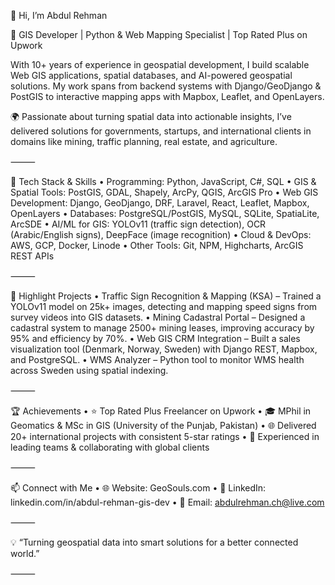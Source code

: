 👋 Hi, I’m Abdul Rehman

🚀 GIS Developer | Python & Web Mapping Specialist | Top Rated Plus on Upwork

With 10+ years of experience in geospatial development, I build scalable Web GIS applications, spatial databases, and AI-powered geospatial solutions. My work spans from backend systems with Django/GeoDjango & PostGIS to interactive mapping apps with Mapbox, Leaflet, and OpenLayers.

🌍 Passionate about turning spatial data into actionable insights, I’ve delivered solutions for governments, startups, and international clients in domains like mining, traffic planning, real estate, and agriculture.

⸻

🔧 Tech Stack & Skills
	•	Programming: Python, JavaScript, C#, SQL
	•	GIS & Spatial Tools: PostGIS, GDAL, Shapely, ArcPy, QGIS, ArcGIS Pro
	•	Web GIS Development: Django, GeoDjango, DRF, Laravel, React, Leaflet, Mapbox, OpenLayers
	•	Databases: PostgreSQL/PostGIS, MySQL, SQLite, SpatiaLite, ArcSDE
	•	AI/ML for GIS: YOLOv11 (traffic sign detection), OCR (Arabic/English signs), DeepFace (image recognition)
	•	Cloud & DevOps: AWS, GCP, Docker, Linode
	•	Other Tools: Git, NPM, Highcharts, ArcGIS REST APIs

⸻

📌 Highlight Projects
	•	Traffic Sign Recognition & Mapping (KSA) – Trained a YOLOv11 model on 25k+ images, detecting and mapping speed signs from survey videos into GIS datasets.
	•	Mining Cadastral Portal – Designed a cadastral system to manage 2500+ mining leases, improving accuracy by 95% and efficiency by 70%.
	•	Web GIS CRM Integration – Built a sales visualization tool (Denmark, Norway, Sweden) with Django REST, Mapbox, and PostgreSQL.
	•	WMS Analyzer – Python tool to monitor WMS health across Sweden using spatial indexing.

⸻

🏆 Achievements
	•	⭐ Top Rated Plus Freelancer on Upwork
	•	🎓 MPhil in Geomatics & MSc in GIS (University of the Punjab, Pakistan)
	•	🌐 Delivered 20+ international projects with consistent 5-star ratings
	•	🤝 Experienced in leading teams & collaborating with global clients

⸻

📫 Connect with Me
	•	🌐 Website: GeoSouls.com
	•	💼 LinkedIn: linkedin.com/in/abdul-rehman-gis-dev
	•	📧 Email: abdulrehman.ch@live.com

⸻

💡 “Turning geospatial data into smart solutions for a better connected world.”

⸻
